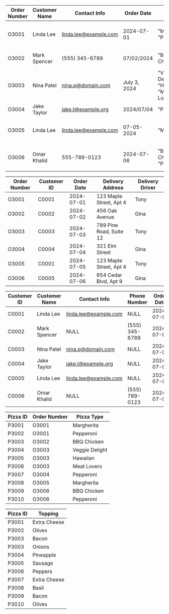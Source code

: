 | Order Number | Customer Name | Contact Info          | Order Date   | Pizzas Ordered                              | Toppings                    | Delivery Address        | Delivery Driver |
| ------------ | ------------- | --------------------- | ------------ | ------------------------------------------- | --------------------------- | ----------------------- | --------------- |
| O3001        | Linda Lee     | linda.lee@example.com | 2024-07-01   | "Margherita", "Pepperoni"                   | Extra Cheese, Olives        | 123 Maple Street, Apt 4 | Tony            |
| O3002        | Mark Spencer  | (555) 345-6789        | 07/02/2024   | "BBQ Chicken"                               | Bacon, Onions               | 456 Oak Avenue          | Gina            |
| O3003        | Nina Patel    | nina.p@domain.com     | July 3, 2024 | "Veggie Delight", "Hawaiian", "Meat Lovers" | Pineapple, Sausage, Peppers | 789 Pine Road, Suite 12 | Tony            |
| O3004        | Jake Taylor   | jake.t@example.org    | 2024/07/04   | "Pepperoni"                                 | Extra Cheese                | 321 Elm Street          | Gina            |
| O3005        | Linda Lee     | linda.lee@example.com | 07-05-2024   | "Margherita"                                | Basil                       | 123 Maple Street, Apt 4 | Tony            |
| O3006        | Omar Khalid   | 555-789-0123          | 2024-07-06   | "BBQ Chicken", "Pepperoni"                  | Bacon, Olives               | 654 Cedar Blvd, Apt 9   | Gina            |



| Order Number     |   Customer ID   |   Order Date   |   Delivery Address          |   Delivery Driver   |
|------------------|-----------------|----------------|-----------------------------|---------------------|
| O3001            | C0001            | 2024-07-01     | 123 Maple Street, Apt 4     | Tony                |
| O3002            | C0002            | 2024-07-02     | 456 Oak Avenue              | Gina                |
| O3003            | C0003            | 2024-07-03     | 789 Pine Road, Suite 12     | Tony                |
| O3004            | C0004            | 2024-07-04     | 321 Elm Street              | Gina                |
| O3005            | C0001            | 2024-07-05     | 123 Maple Street, Apt 4     | Tony                |
| O3006            | C0005            | 2024-07-06     | 654 Cedar Blvd, Apt 9       | Gina                |



| Customer ID  | Customer Name | Contact Info          | Phone Number   | Order Date   |
| ------------ | ------------- | --------------------- | -------------- | ------------ | 
| C0001        | Linda Lee     | linda.lee@example.com | NULL           | 2024-07-01   | 
| C0002        | Mark Spencer  | NULL                  | (555) 345-6789 | 2024-07-02   |
| C0003        | Nina Patel    | nina.p@domain.com     | NULL           | 2024-07-03   |
| C0004        | Jake Taylor   | jake.t@example.org    | NULL           | 2024-07-04   |
| C0005        | Linda Lee     | linda.lee@example.com | NULL           | 2024-07-05   |
| C0006        | Omar Khalid   | NULL                  | (555) 789-0123 | 2024-07-06   |




|   Pizza ID   |   Order Number   |   Pizza Type        |
|--------------|------------------|---------------------|
| P3001         | O3001            | Margherita          |
| P3002         | O3001            | Pepperoni           |
| P3003         | O3002            | BBQ Chicken         |
| P3004         | O3003            | Veggie Delight      |
| P3005         | O3003            | Hawaiian            |
| P3006         | O3003            | Meat Lovers         |
| P3007         | O3004            | Pepperoni           |
| P3008         | O3005            | Margherita          |
| P3009         | O3006            | BBQ Chicken         |
| P3010         | O3006            | Pepperoni           |

|   Pizza ID    |   Topping         |
|---------------|-------------------|
| P3001         | Extra Cheese      |
| P3002         | Olives            |
| P3003         | Bacon             |
| P3003         | Onions            |
| P3004         | Pineapple         |
| P3005         | Sausage           |
| P3006         | Peppers           |
| P3007         | Extra Cheese      |
| P3008         | Basil             |
| P3009         | Bacon             |
| P3010         | Olives            |